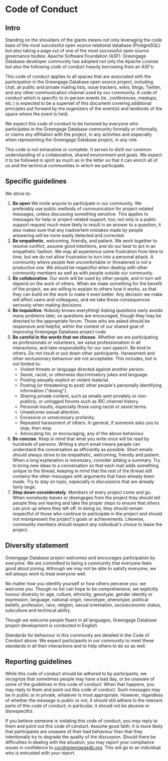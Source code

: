 # Code of Conduct

## Intro

Standing on the shoulders of the giants means not only leveraging the code base of the most successful open source relational database (PostgreSQL) but also taking a page out of one of the most successful open source governance bodies: Apache Software Foundation (ASF). Greengage Database developer community has adopted not only the Apache License but also the following code of conduct heavily borrowing from an ASF’s:

This code of conduct applies to all spaces that are associated with the participation in the Greengage Database open source project, including chat, all public and private mailing lists, issue trackers, wikis, blogs, Twitter, and any other communication channel used by our community. A code of conduct which is specific to in-person events (ie., conferences, meetups, etc.) is expected to be a superset of this document covering additional principles put forward by the organizers of the event(s) and landlords of the space where the event is held.

We expect this code of conduct to be honored by everyone who participates in the Greengage Database community formally or informally, or claims any affiliation with the project, in any activities and especially when representing the Greengage Database project, in any role.

This code is not exhaustive or complete. It serves to distil our common understanding of a collaborative, shared environment and goals. We expect it to be followed in spirit as much as in the letter so that it can enrich all of us and the technical communities in which we participate.

## Specific guidelines

We strive to:
1. **Be open** We invite anyone to participate in our community. We preferably use public methods of communication for project-related messages, unless discussing something sensitive. This applies to messages for help or project-related support, too; not only is a public support request much more likely to result in an answer to a question, it also makes sure that any inadvertent mistakes made by people answering will be more easily detected and corrected.
2. **Be empathetic**, welcoming, friendly, and patient. We work together to resolve conflict, assume good intentions, and do our best to act in an empathetic fashion. We may all experience some frustration from time to time, but we do not allow frustration to turn into a personal attack. A community where people feel uncomfortable or threatened is not a productive one. We should be respectful when dealing with other community members as well as with people outside our community.
3. **Be collaborative**. Our work will be used by other people, and in turn will depend on the work of others. When we make something for the benefit of the project, we are willing to explain to others how it works, so that they can build on the work to make it even better. Any decision we make will affect users and colleagues, and we take those consequences seriously when making decisions.
4. **Be inquisitive**. Nobody knows everything! Asking questions early avoids many problems later, so questions are encouraged, though they may be directed to the appropriate forum. Those who are asked should be responsive and helpful, within the context of our shared goal of improving Greengage Database project code.
5. **Be careful in the words that we choose**. Whether we are participating as professionals or volunteers, we value professionalism in all interactions, and take responsibility for our own speech. Be kind to others. Do not insult or put down other participants. Harassment and other exclusionary behaviour are not acceptable. This includes, but is not limited to:
    * Violent threats or language directed against another person.
    * Sexist, racist, or otherwise discriminatory jokes and language.
    * Posting sexually explicit or violent material.
    * Posting (or threatening to post) other people's personally identifying information ("doxing").
    * Sharing private content, such as emails sent privately or non-publicly, or unlogged forums such as IRC channel history.
    * Personal insults, especially those using racist or sexist terms.
    * Unwelcome sexual attention.
    * Excessive or unnecessary profanity.
    * Repeated harassment of others. In general, if someone asks you to stop, then stop.
    * Advocating for, or encouraging, any of the above behaviour.
6. **Be concise**. Keep in mind that what you write once will be read by hundreds of persons. Writing a short email means people can understand the conversation as efficiently as possible. Short emails should always strive to be empathetic, welcoming, friendly and patient. When a long explanation is necessary, consider adding a summary.
    Try to bring new ideas to a conversation so that each mail adds something unique to the thread, keeping in mind that the rest of the thread still contains the other messages with arguments that have already been made.
     Try to stay on topic, especially in discussions that are already fairly large.
7. **Step down considerately**. Members of every project come and go. When somebody leaves or disengages from the project they should tell people they are leaving and take the proper steps to ensure that others can pick up where they left off. In doing so, they should remain respectful of those who continue to participate in the project and should not misrepresent the project's goals or achievements. Likewise, community members should respect any individual's choice to leave the project.

## Diversity statement

Greengage Database project welcomes and encourages participation by everyone. We are committed to being a community that everyone feels good about joining. Although we may not be able to satisfy everyone, we will always work to treat everyone well.

No matter how you identify yourself or how others perceive you: we welcome you. Though no list can hope to be comprehensive, we explicitly honour diversity in: age, culture, ethnicity, genotype, gender identity or expression, language, national origin, neurotype, phenotype, political beliefs, profession, race, religion, sexual orientation, socioeconomic status, subculture and technical ability.

Though we welcome people fluent in all languages, Greengage Database project development is conducted in English.

Standards for behaviour in this community are detailed in the Code of Conduct above. We expect participants in our community to meet these standards in all their interactions and to help others to do so as well.

## Reporting guidelines

While this code of conduct should be adhered to by participants, we recognize that sometimes people may have a bad day, or be unaware of some of the guidelines in this code of conduct. When that happens, you may reply to them and point out this code of conduct. Such messages may be in public or in private, whatever is most appropriate. However, regardless of whether the message is public or not, it should still adhere to the relevant parts of this code of conduct; in particular, it should not be abusive or disrespectful.

If you believe someone is violating this code of conduct, you may reply to them and point out this code of conduct. Assume good faith; it is more likely that participants are unaware of their bad behaviour than that they intentionally try to degrade the quality of the discussion. Should there be difficulties in dealing with the situation, you may report your compliance issues in confidence to coc@greengagedb.org. This will go to an individual who is entrusted with your report.
